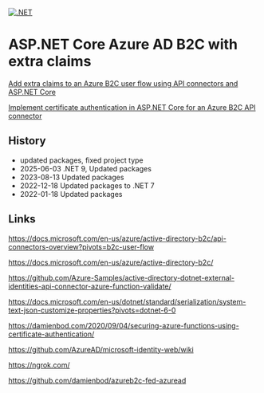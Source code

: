 [![.NET](https://github.com/damienbod/AspNetCoreB2cExtraClaims/actions/workflows/dotnet.yml/badge.svg)](https://github.com/damienbod/AspNetCoreB2cExtraClaims/actions/workflows/dotnet.yml)

# ASP.NET Core Azure AD B2C with extra claims

[Add extra claims to an Azure B2C user flow using API connectors and ASP.NET Core](https://damienbod.com/2021/11/15/add-extra-claims-to-an-azure-b2c-user-flow-using-api-connectors/)

[Implement certificate authentication in ASP.NET Core for an Azure B2C API connector](https://damienbod.com/2021/11/22/implement-certificate-authentication-in-asp-net-core-for-an-azure-b2c-api-connector/)

## History

- updated packages, fixed project type
- 2025-06-03 .NET 9, Updated packages
- 2023-08-13 Updated packages
- 2022-12-18 Updated packages to .NET 7
- 2022-01-18 Updated packages

## Links

https://docs.microsoft.com/en-us/azure/active-directory-b2c/api-connectors-overview?pivots=b2c-user-flow

https://docs.microsoft.com/en-us/azure/active-directory-b2c/

https://github.com/Azure-Samples/active-directory-dotnet-external-identities-api-connector-azure-function-validate/

https://docs.microsoft.com/en-us/dotnet/standard/serialization/system-text-json-customize-properties?pivots=dotnet-6-0

https://damienbod.com/2020/09/04/securing-azure-functions-using-certificate-authentication/

https://github.com/AzureAD/microsoft-identity-web/wiki

https://ngrok.com/

https://github.com/damienbod/azureb2c-fed-azuread
